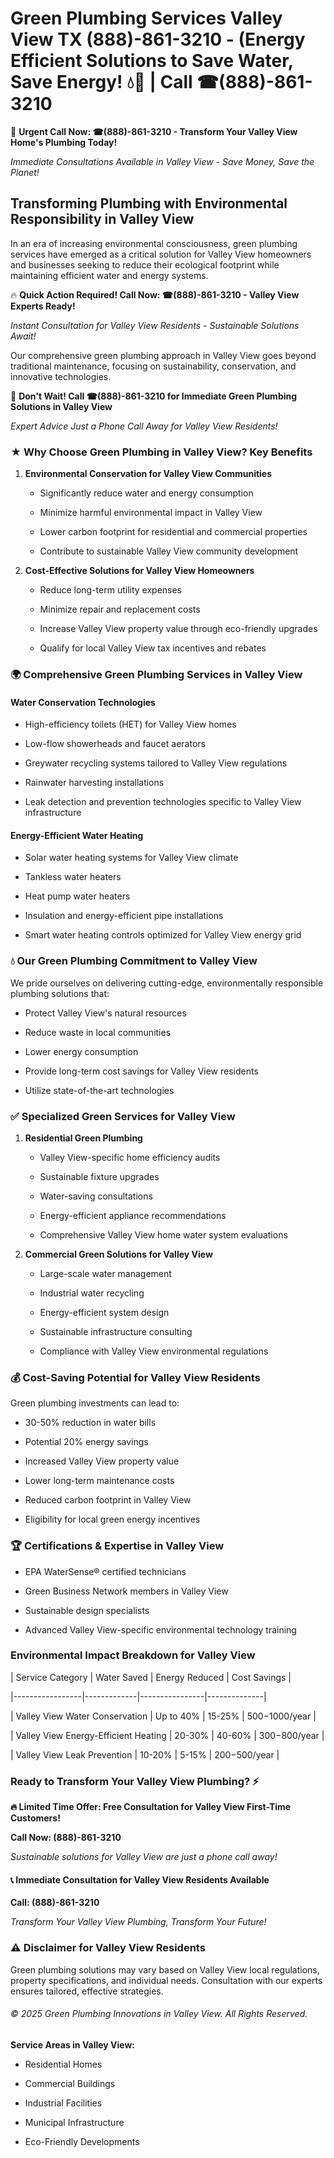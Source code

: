 # Green Plumbing Services Valley View TX (888)-861-3210 - (Energy Efficient Solutions to Save Water, Save Energy! 💧🌿 | Call ☎(888)-861-3210

🚨 **Urgent Call Now: ☎(888)-861-3210 - Transform Your Valley View Home's Plumbing Today!**
*Immediate Consultations Available in Valley View - Save Money, Save the Planet!*

## Transforming Plumbing with Environmental Responsibility in Valley View

In an era of increasing environmental consciousness, green plumbing services have emerged as a critical solution for Valley View homeowners and businesses seeking to reduce their ecological footprint while maintaining efficient water and energy systems. 

🔥 **Quick Action Required! Call Now: ☎(888)-861-3210 - Valley View Experts Ready!**
*Instant Consultation for Valley View Residents - Sustainable Solutions Await!*

Our comprehensive green plumbing approach in Valley View goes beyond traditional maintenance, focusing on sustainability, conservation, and innovative technologies.

🚨 **Don't Wait! Call ☎(888)-861-3210 for Immediate Green Plumbing Solutions in Valley View**
*Expert Advice Just a Phone Call Away for Valley View Residents!*

### ★ Why Choose Green Plumbing in Valley View? Key Benefits

1. **Environmental Conservation for Valley View Communities** 
   - Significantly reduce water and energy consumption
   - Minimize harmful environmental impact in Valley View
   - Lower carbon footprint for residential and commercial properties
   - Contribute to sustainable Valley View community development

2. **Cost-Effective Solutions for Valley View Homeowners** 
   - Reduce long-term utility expenses
   - Minimize repair and replacement costs
   - Increase Valley View property value through eco-friendly upgrades
   - Qualify for local Valley View tax incentives and rebates

### 🌍 Comprehensive Green Plumbing Services in Valley View

#### Water Conservation Technologies
- High-efficiency toilets (HET) for Valley View homes
- Low-flow showerheads and faucet aerators
- Greywater recycling systems tailored to Valley View regulations
- Rainwater harvesting installations
- Leak detection and prevention technologies specific to Valley View infrastructure

#### Energy-Efficient Water Heating
- Solar water heating systems for Valley View climate
- Tankless water heaters
- Heat pump water heaters
- Insulation and energy-efficient pipe installations
- Smart water heating controls optimized for Valley View energy grid

### 💧 Our Green Plumbing Commitment to Valley View

We pride ourselves on delivering cutting-edge, environmentally responsible plumbing solutions that:
- Protect Valley View's natural resources
- Reduce waste in local communities
- Lower energy consumption
- Provide long-term cost savings for Valley View residents
- Utilize state-of-the-art technologies

### ✅ Specialized Green Services for Valley View

1. **Residential Green Plumbing**
   - Valley View-specific home efficiency audits
   - Sustainable fixture upgrades
   - Water-saving consultations
   - Energy-efficient appliance recommendations
   - Comprehensive Valley View home water system evaluations

2. **Commercial Green Solutions for Valley View**
   - Large-scale water management
   - Industrial water recycling
   - Energy-efficient system design
   - Sustainable infrastructure consulting
   - Compliance with Valley View environmental regulations

### 💰 Cost-Saving Potential for Valley View Residents

Green plumbing investments can lead to:
- 30-50% reduction in water bills
- Potential 20% energy savings
- Increased Valley View property value
- Lower long-term maintenance costs
- Reduced carbon footprint in Valley View
- Eligibility for local green energy incentives

### 🏆 Certifications & Expertise in Valley View

- EPA WaterSense® certified technicians
- Green Business Network members in Valley View
- Sustainable design specialists
- Advanced Valley View-specific environmental technology training

### Environmental Impact Breakdown for Valley View

| Service Category | Water Saved | Energy Reduced | Cost Savings |
|-----------------|-------------|----------------|--------------|
| Valley View Water Conservation | Up to 40% | 15-25% | $500-$1000/year |
| Valley View Energy-Efficient Heating | 20-30% | 40-60% | $300-$800/year |
| Valley View Leak Prevention | 10-20% | 5-15% | $200-$500/year |

### Ready to Transform Your Valley View Plumbing? ⚡

**🔥 Limited Time Offer: Free Consultation for Valley View First-Time Customers!**

**Call Now: (888)-861-3210**
*Sustainable solutions for Valley View are just a phone call away!*

#### 📞 Immediate Consultation for Valley View Residents Available

**Call: (888)-861-3210**
*Transform Your Valley View Plumbing, Transform Your Future!*

### ⚠️ Disclaimer for Valley View Residents

Green plumbing solutions may vary based on Valley View local regulations, property specifications, and individual needs. Consultation with our experts ensures tailored, effective strategies.

###### © 2025 Green Plumbing Innovations in Valley View. All Rights Reserved.

**Service Areas in Valley View:** 
- Residential Homes
- Commercial Buildings
- Industrial Facilities
- Municipal Infrastructure
- Eco-Friendly Developments